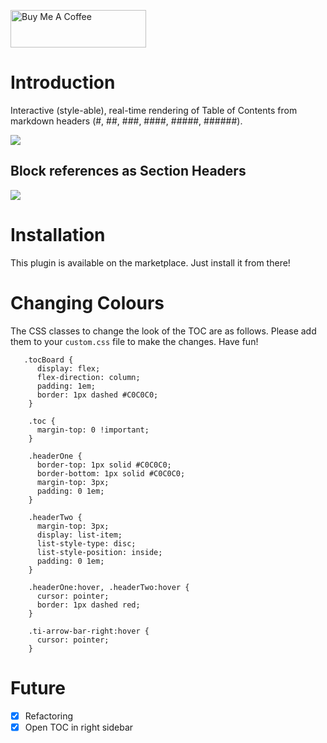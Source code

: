 <a href="https://www.buymeacoffee.com/hkgnp.dev" target="_blank"><img src="https://cdn.buymeacoffee.com/buttons/v2/arial-violet.png" alt="Buy Me A Coffee" style="height: 60px !important;width: 217px !important;" ></a>

# Introduction

Interactive (style-able), real-time rendering of Table of Contents from markdown headers (#, ##, ###, ####, #####, ######).

![](/screenshots/demo.gif)

## Block references as Section Headers

![](/screenshots/demo2.gif)

# Installation

This plugin is available on the marketplace. Just install it from there!

# Changing Colours

The CSS classes to change the look of the TOC are as follows. Please add them to your `custom.css` file to make the changes. Have fun!

```
   .tocBoard {
      display: flex;
      flex-direction: column;
      padding: 1em;
      border: 1px dashed #C0C0C0;
    }

    .toc {
      margin-top: 0 !important;
    }

    .headerOne {
      border-top: 1px solid #C0C0C0;
      border-bottom: 1px solid #C0C0C0;
      margin-top: 3px;
      padding: 0 1em;
    }

    .headerTwo {
      margin-top: 3px;
      display: list-item;
      list-style-type: disc;
      list-style-position: inside;
      padding: 0 1em;
    }

    .headerOne:hover, .headerTwo:hover {
      cursor: pointer;
      border: 1px dashed red;
    }

    .ti-arrow-bar-right:hover {
      cursor: pointer;
    }
```

# Future

- [x] Refactoring
- [x] Open TOC in right sidebar

